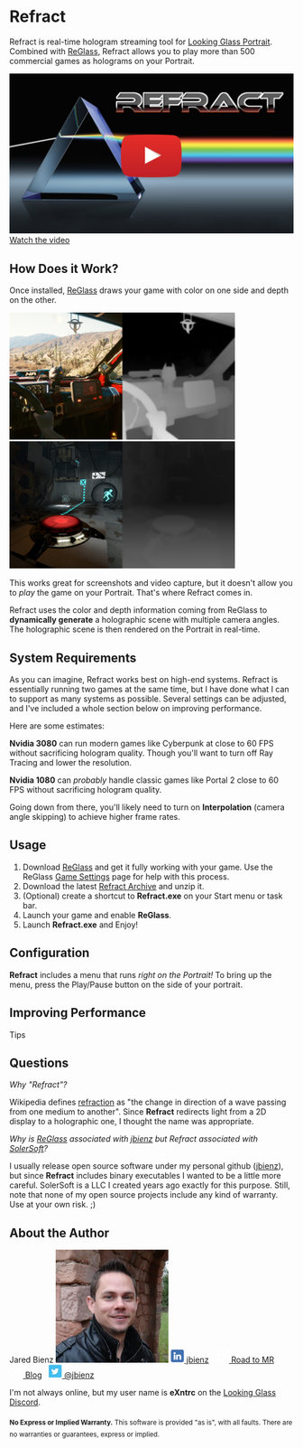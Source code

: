 # Refract
Refract is real-time hologram streaming tool for [Looking Glass Portrait](https://lookingglassfactory.com/portrait). Combined with [ReGlass][ReGlass], Refract allows you to play more than 500 commercial games as holograms on your Portrait.

[![](Images/VideoPreview.png)](https://youtu.be/YKgHC-UgFOY)
[Watch the video](https://youtu.be/YKgHC-UgFOY)

## How Does it Work?
Once installed, [ReGlass][ReGlass] draws your game with color on one side and depth on the other. 

<img src="Images/RGSamp01.png" width=400> &nbsp; &nbsp; <img src="Images/RGSamp02.png" width=400>

This works great for screenshots and video capture, but it doesn't allow you to *play* the game on your Portrait. That's where Refract comes in.

Refract uses the color and depth information coming from ReGlass to **dynamically generate** a holographic scene with multiple camera angles. The holographic scene is then rendered on the Portrait in real-time.  

## System Requirements
As you can imagine, Refract works best on high-end systems. Refract is essentially running two games at the same time, but I have done what I can to support as many systems as possible. Several settings can be adjusted, and I've included a whole section below on improving performance.

Here are some estimates:

**Nvidia 3080** can run modern games like Cyberpunk at close to 60 FPS without sacrificing hologram quality. Though you'll want to turn off Ray Tracing and lower the resolution.

**Nvidia 1080** can *probably* handle classic games like Portal 2 close to 60 FPS without sacrificing hologram quality.

Going down from there, you'll likely need to turn on **Interpolation** (camera angle skipping) to achieve higher frame rates.       

## Usage
1. Download [ReGlass][ReGlass] and get it fully working with your game. Use the ReGlass [Game Settings][RGGameSettings] page for help with this process.
1. Download the latest [Refract Archive](https://github.com/SolerSoft/Refract/releases/download/v1.1/Refract_1.0.zip) and unzip it.
1. (Optional) create a shortcut to **Refract.exe** on your Start menu or task bar.
1. Launch your game and enable **ReGlass**.
1. Launch **Refract.exe** and Enjoy! 

## Configuration
**Refract** includes a menu that runs *right on the Portrait!* To bring up the menu, press the Play/Pause button on the side of your portrait.



## Improving Performance
Tips 


## Questions
*Why "Refract"?*

Wikipedia defines [refraction](https://en.wikipedia.org/wiki/Refraction) as "the change in direction of a wave passing from one medium to another". Since **Refract** redirects light from a 2D display to a holographic one, I thought the name was appropriate.

*Why is [ReGlass][ReGlass] associated with [jbienz][jbienz] but Refract associated with [SolerSoft][SolerSoft]?*

I usually release open source software under my personal github ([jbienz][jbienz]), but since **Refract** includes binary executables I wanted to be a little more careful. SolerSoft is a LLC I created years ago exactly for this purpose. Still, note that none of my open source projects include any kind of warranty. Use at your own risk. ;)

## About the Author
Jared Bienz
<img src="Images/JBienz.jpg" width=200>
[<img src="Images/LILogo.png" width=24> jbienz](https://www.linkedin.com/in/jbienz) &nbsp; [<img src="Images/WebLogo.png" width=24> Road to MR](https://www.roadtomr.com) &nbsp; [<img src="Images/WebLogo.png" width=24> Blog](https://jared.bienz.com) &nbsp; [<img src="Images/TwitLogo.png" width=24> @jbienz](https://twitter.com/jbienz)

I'm not always online, but my user name is **eXntrc** on the [Looking Glass Discord](https://discord.com/invite/lookingglassfactory).


<sub>**No Express or Implied Warranty.** This software is provided "as is", with all faults. There are no warranties or guarantees, express or implied.</sub>

[ReGlass]: https://jbienz.github.io/ReGlass "ReGlass Home Page"
[RGGameSettings]: https://jbienz.github.io/ReGlass/GameSettings.html "ReGlass Game Setting"
[jbienz]: https://github.com/jbienz "JBienz on GitHub"
[SolerSoft]: https://github.com/SolerSoft "SolerSoft on GitHub"